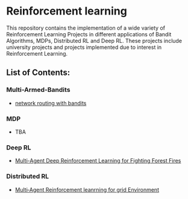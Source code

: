 # Reinforcement learning
This repository contains the implementation of a wide variety of Reinforcement Learning Projects in different applications of Bandit Algorithms, MDPs, Distributed RL and Deep RL. These projects include university projects and projects implemented due to interest in Reinforcement Learning.

## List of Contents:

### Multi-Armed-Bandits
- [network routing with bandits](https://github.com/amirhosein-mesbah/Reinforcement_learning/tree/main/Network_routing_with_bandits)

### MDP
- TBA

### Deep RL
- [Multi-Agent Deep Reinforcement Learning for Fighting Forest Fires](https://github.com/amirhosein-mesbah/Reinforcement_learning/tree/main/Multi_Agent_DQN)

### Distributed RL
- [Multi‑Agent Reinforcement leanrning for grid Environment](https://github.com/amirhosein-mesbah/Reinforcement_learning/tree/main/Distributed_RL)

